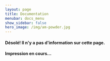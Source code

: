 ```yaml
---
layout: page
title: Documentation
menubar: docs_menu
show_sidebar: false
hero_image: /img/am-powder.jpg
---
```


<!-- Bulma Clean Theme has many features available. The documentation has been spit into categories to make it easier to navigate through the various features. 

Find out how to install Bulma Clean Theme in your Jekyll project in the [Installation](/bulma-clean-theme/docs/getting-started/installation/) section. -->

#### Désolé! Il n'y a pas d'information sur cette page. 
    
####    Impression en cours...